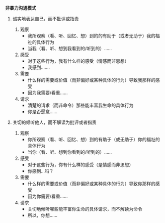 **非暴力沟通模式**

1. 诚实地表达自己，而不批评或指责
   1. 观察
      * 我所观察（看、听、回忆、想）到的的有助于（或者无助于）我的福祉的具体行为
      * 当我（看、听、想到我看到的/听到的）......
   1. 感受
      * 对于这些行为，我有什么样的感受（情感而非思想）
      * 我感到.......
   1. 需要
      * 什么样的需要或价值（而非偏好或某种具体的行为）导致我那样的感受
      * 因为我需要/看重......
   1. 请求
      * 清楚的请求（而非命令）那些能丰富我生命的具体行为
      * 你是否愿意......
 
1. 关切的倾听他人，而不解读为批评或者指责
   1. 观察
      * 你所观察（看、听、回忆、想）到的有助于（或无助于）你的福祉的具体行为
      * 当你（看、听、想到你看到的/听到的）......
   1. 感受
      * 对于这些行为，你有什么样的感受（是情感而非思想）
      * 你感到...吗？ 
   1. 需要
      * 什么样的需要或价值（而非偏好或某种具体的行为）导致你那样的感受
      * 因为你需要/看重......
   1. 请求
      * 关切地倾听哪些能丰富你生命的具体请求，而不解读为命令
      * 所以，你想......
